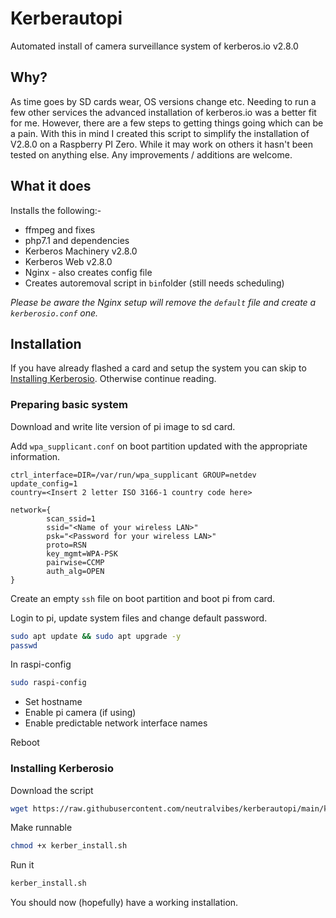 # Kerberautopi

Automated install of camera surveillance system of kerberos.io v2.8.0

## Why?

As time goes by SD cards wear, OS versions change etc. Needing to run a few other services the advanced installation of kerberos.io was a better fit for me. However, there are a few steps to getting things going which can be a pain. With this in mind I created this script to simplify the installation of V2.8.0 on a Raspberry PI Zero. While it may work on others it hasn't been tested on anything else. Any improvements / additions are welcome.

## What it does

Installs the following:-

* ffmpeg and fixes
* php7.1 and dependencies
* Kerberos Machinery v2.8.0
* Kerberos Web v2.8.0
* Nginx - also creates config file
* Creates autoremoval script in `bin`folder (still needs scheduling)

_Please be aware the Nginx setup will remove the `default` file and create a `kerberosio.conf` one._

## Installation

If you have already flashed a card and setup the system you can skip to [Installing Kerberosio](#installing-kerberosio). Otherwise continue reading.


### Preparing basic system

Download and write lite version of pi image to sd card.

Add `wpa_supplicant.conf` on boot partition updated with the appropriate information.

```nano
ctrl_interface=DIR=/var/run/wpa_supplicant GROUP=netdev
update_config=1
country=<Insert 2 letter ISO 3166-1 country code here>

network={
        scan_ssid=1
        ssid="<Name of your wireless LAN>"
        psk="<Password for your wireless LAN>"
        proto=RSN
        key_mgmt=WPA-PSK
        pairwise=CCMP
        auth_alg=OPEN
}
```

Create an empty `ssh` file on boot partition and boot pi from card.

Login to pi, update system files and change default password.

```bash
sudo apt update && sudo apt upgrade -y
passwd
```

In raspi-config

```bash
sudo raspi-config
```

* Set hostname
* Enable pi camera (if using)
* Enable predictable network interface names

Reboot

### Installing Kerberosio

Download the script

```bash
wget https://raw.githubusercontent.com/neutralvibes/kerberautopi/main/kerber_install.sh
```

Make runnable

```bash
chmod +x kerber_install.sh
```

Run it

```bash
kerber_install.sh
```

You should now (hopefully) have a working installation.
